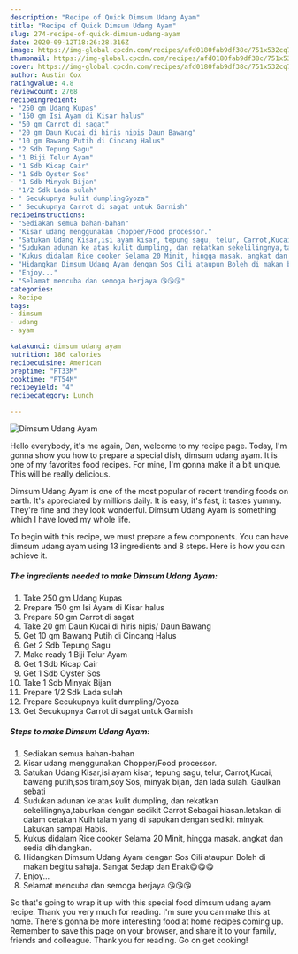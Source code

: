 ```yaml
---
description: "Recipe of Quick Dimsum Udang Ayam"
title: "Recipe of Quick Dimsum Udang Ayam"
slug: 274-recipe-of-quick-dimsum-udang-ayam
date: 2020-09-12T18:26:28.316Z
image: https://img-global.cpcdn.com/recipes/afd0180fab9df38c/751x532cq70/dimsum-udang-ayam-resipi-foto-utama.jpg
thumbnail: https://img-global.cpcdn.com/recipes/afd0180fab9df38c/751x532cq70/dimsum-udang-ayam-resipi-foto-utama.jpg
cover: https://img-global.cpcdn.com/recipes/afd0180fab9df38c/751x532cq70/dimsum-udang-ayam-resipi-foto-utama.jpg
author: Austin Cox
ratingvalue: 4.8
reviewcount: 2768
recipeingredient:
- "250 gm Udang Kupas"
- "150 gm Isi Ayam di Kisar halus"
- "50 gm Carrot di sagat"
- "20 gm Daun Kucai di hiris nipis Daun Bawang"
- "10 gm Bawang Putih di Cincang Halus"
- "2 Sdb Tepung Sagu"
- "1 Biji Telur Ayam"
- "1 Sdb Kicap Cair"
- "1 Sdb Oyster Sos"
- "1 Sdb Minyak Bijan"
- "1/2 Sdk Lada sulah"
- " Secukupnya kulit dumplingGyoza"
- " Secukupnya Carrot di sagat untuk Garnish"
recipeinstructions:
- "Sediakan semua bahan-bahan"
- "Kisar udang menggunakan Chopper/Food processor."
- "Satukan Udang Kisar,isi ayam kisar, tepung sagu, telur, Carrot,Kucai, bawang putih,sos tiram,soy Sos, minyak bijan, dan lada sulah. Gaulkan sebati"
- "Sudukan adunan ke atas kulit dumpling, dan rekatkan sekelilingnya,taburkan dengan sedikit Carrot Sebagai hiasan.letakan di dalam cetakan Kuih talam yang di sapukan dengan sedikit minyak. Lakukan sampai Habis."
- "Kukus didalam Rice cooker Selama 20 Minit, hingga masak. angkat dan sedia dihidangkan."
- "Hidangkan Dimsum Udang Ayam dengan Sos Cili ataupun Boleh di makan begitu sahaja. Sangat Sedap dan Enak😋😋😋"
- "Enjoy..."
- "Selamat mencuba dan semoga berjaya 😘😘😘"
categories:
- Recipe
tags:
- dimsum
- udang
- ayam

katakunci: dimsum udang ayam 
nutrition: 186 calories
recipecuisine: American
preptime: "PT33M"
cooktime: "PT54M"
recipeyield: "4"
recipecategory: Lunch

---
```



![Dimsum Udang Ayam](https://img-global.cpcdn.com/recipes/afd0180fab9df38c/751x532cq70/dimsum-udang-ayam-resipi-foto-utama.jpg)

Hello everybody, it's me again, Dan, welcome to my recipe page. Today, I'm gonna show you how to prepare a special dish, dimsum udang ayam. It is one of my favorites food recipes. For mine, I'm gonna make it a bit unique. This will be really delicious.

Dimsum Udang Ayam is one of the most popular of recent trending foods on earth. It's appreciated by millions daily. It is easy, it's fast, it tastes yummy. They're fine and they look wonderful. Dimsum Udang Ayam is something which I have loved my whole life.




To begin with this recipe, we must prepare a few components. You can have dimsum udang ayam using 13 ingredients and 8 steps. Here is how you can achieve it.

<!--inarticleads1-->

##### The ingredients needed to make Dimsum Udang Ayam:

1. Take 250 gm Udang Kupas
1. Prepare 150 gm Isi Ayam di Kisar halus
1. Prepare 50 gm Carrot di sagat
1. Take 20 gm Daun Kucai di hiris nipis/ Daun Bawang
1. Get 10 gm Bawang Putih di Cincang Halus
1. Get 2 Sdb Tepung Sagu
1. Make ready 1 Biji Telur Ayam
1. Get 1 Sdb Kicap Cair
1. Get 1 Sdb Oyster Sos
1. Take 1 Sdb Minyak Bijan
1. Prepare 1/2 Sdk Lada sulah
1. Prepare  Secukupnya kulit dumpling/Gyoza
1. Get  Secukupnya Carrot di sagat untuk Garnish




<!--inarticleads2-->

##### Steps to make Dimsum Udang Ayam:

1. Sediakan semua bahan-bahan
1. Kisar udang menggunakan Chopper/Food processor.
1. Satukan Udang Kisar,isi ayam kisar, tepung sagu, telur, Carrot,Kucai, bawang putih,sos tiram,soy Sos, minyak bijan, dan lada sulah. Gaulkan sebati
1. Sudukan adunan ke atas kulit dumpling, dan rekatkan sekelilingnya,taburkan dengan sedikit Carrot Sebagai hiasan.letakan di dalam cetakan Kuih talam yang di sapukan dengan sedikit minyak. Lakukan sampai Habis.
1. Kukus didalam Rice cooker Selama 20 Minit, hingga masak. angkat dan sedia dihidangkan.
1. Hidangkan Dimsum Udang Ayam dengan Sos Cili ataupun Boleh di makan begitu sahaja. Sangat Sedap dan Enak😋😋😋
1. Enjoy...
1. Selamat mencuba dan semoga berjaya 😘😘😘




So that's going to wrap it up with this special food dimsum udang ayam recipe. Thank you very much for reading. I'm sure you can make this at home. There's gonna be more interesting food at home recipes coming up. Remember to save this page on your browser, and share it to your family, friends and colleague. Thank you for reading. Go on get cooking!
